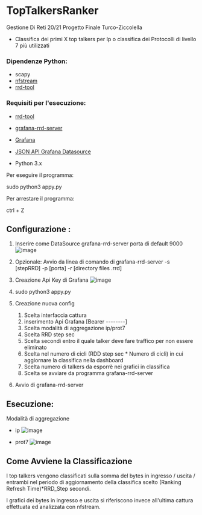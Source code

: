 # TopTalkersRanker
Gestione Di Reti 20/21 Progetto Finale Turco-Ziccolella

* Classifica dei primi X top talkers per Ip o classifica dei Protocolli di livello 7 più utilizzati 

### Dipendenze Python:
* scapy
* [nfstream](https://www.nfstream.org/docs/#installation-guide)
* [rrd-tool](https://oss.oetiker.ch/rrdtool/download.en.html)


### Requisiti per l'esecuzione:

* [rrd-tool](https://oss.oetiker.ch/rrdtool/download.en.html)

* [grafana-rrd-server](https://github.com/doublemarket/grafana-rrd-server)

* [Grafana](https://grafana.com/docs/grafana/latest/installation/debian/)

* [JSON API Grafana Datasource](https://grafana.com/grafana/plugins/simpod-json-datasource/)

* Python 3.x


Per eseguire il programma:

sudo python3 appy.py

Per arrestare il programma:

ctrl + Z

## Configurazione :
  1. Inserire come DataSource grafana-rrd-server porta di default 9000![image](https://user-images.githubusercontent.com/49340033/124386911-e05c6700-dcdc-11eb-861c-aa7487f499b5.png)

  2. Opzionale: Avvio da linea di comando di grafana-rrd-server -s [stepRRD] -p [porta] -r [directory files .rrd]
  3. Creazione Api Key di Grafana ![image](https://user-images.githubusercontent.com/49340033/124387161-b6f00b00-dcdd-11eb-969a-83f36b66d624.png)

  4. sudo python3 appy.py
  5. Creazione nuova config
      1. Scelta interfaccia cattura
      2. inserimento Api Grafana [Bearer --------] 
      3. Scelta modalità di aggregazione ip/prot7
      4. Scelta RRD step sec
      5. Scelta secondi entro il quale talker deve fare traffico per non essere eliminato
      6. Scelta nel numero di cicli (RDD step sec * Numero di cicli) in cui aggiornare la classifica nella dashboard
      7. Scelta numero di talkers da esporrè nei grafici in classifica
      8. Scelta se avviare da programma grafana-rrd-server
  7. Avvio di grafana-rrd-server
  
  ## Esecuzione:
  Modalità di aggregazione
  * ip
  ![image](https://user-images.githubusercontent.com/49340033/124388049-39c69500-dce1-11eb-946b-2b78f253877f.png)

  * prot7
  ![image](https://user-images.githubusercontent.com/49340033/124499407-3ce38300-ddbe-11eb-92a1-602c2f9eb23b.png)

## Come Avviene la Classificazione
  I top talkers vengono classificati sulla somma del bytes in ingresso / uscita / entrambi nel periodo di aggiornamento della classifica scelto
  (Ranking Refresh Time)*RRD_Step secondi.
  
  I grafici dei bytes in ingresso e uscita si riferiscono invece all'ultima cattura effettuata ed analizzata con nfstream.
